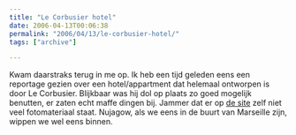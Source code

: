```yaml
---
title: "Le Corbusier hotel"
date: 2006-04-13T00:06:38
permalink: "2006/04/13/le-corbusier-hotel/"
tags: ["archive"]

---
```

Kwam daarstraks terug in me op. Ik heb een tijd geleden eens een reportage gezien over een hotel/appartment dat helemaal ontworpen is door Le Corbusier. Blijkbaar was hij dol op plaats zo goed mogelijk benutten, er zaten echt maffe dingen bij. Jammer dat er op [de site](http://www.hotellecorbusier.com/ "http://www.hotellecorbusier.com/") zelf niet veel fotomateriaal staat. Nujagow, als we eens in de buurt van Marseille zijn, wippen we wel eens binnen.

